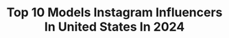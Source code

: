 ---
title: Top 10 Models Instagram Influencers In United States In 2024
description: >-
  Find top models Instagram influencers in United States in 2024. Most popular hashtags: #fashion #fashionstyle #photoshoot.
platform: Instagram
hits: 19164
text_top: Discover the most popular Instagram influencers on inBeat.
text_bottom: Our search engine has 19164 Instagram influencers like this in United States for you to work with.
profiles:
  - username: "laurenharlee"
    fullname: >-
      Model
    bio: >-
      Model:: twitch streamer:: likee dancer- 83k email:herclosetimage@gmail.com ⇣click
    location: "United States"
    followers: 28829
    engagement: 96
    commentsToLikes: 0.041609
    id: ckaosrgwlsrv30i783es965cl
    verified: false
    hashtags: "#lipsync, #likee, #dancevideos, #boyslie"
  - username: "diana_poli5"
    fullname: >-
      Diana
    bio: >-
      Model
    location: "United States"
    followers: 6774
    engagement: 987
    commentsToLikes: 0.281219
    id: ckf5qj7sp9j8a0j237biufl96
    verified: false
    hashtags: "#style, #beautygirl, #beautymakeup, #fashionlooks"
  - username: "imgiuliacocola"
    fullname: >-
      Giulia Cocola
    bio: >-
      🇮🇹Model
    location: "United States"
    followers: 62346
    engagement: 199
    commentsToLikes: 0.036464
    id: ck5hcenmzhodg0i11cuv1mehs
    verified: false
    hashtags: "#adv, #tb"
  - username: "koray.grb"
    fullname: >-
      Koray Garbi
    bio: >-
      Model
    location: "United States"
    followers: 3426
    engagement: 923
    commentsToLikes: 0.068714
    id: ck9h9u73f9z9c0j78g3jcgzty
    verified: false
    hashtags: "#prayfortheworld"
  - username: "april_.doll"
    fullname: >-
      model
    bio: >-
      👉call me fashion blogger 👉 Increase your business visibility 😍 Art , model , style 💃beauty💆
    location: "United States"
    followers: 2181
    engagement: 1301
    commentsToLikes: 0.049132
    id: ckapbixeb01u90i78qo12zhwh
    verified: false
    hashtags: "#gainwithabuuj01, #254fashion, #gainwithxtiandela, #tumewasha"
  - username: "laurenluto"
    fullname: >-
      Lauren Lutostanski
    bio: >-
      pink fits & style tips 🎀 Los Angeles laurenluto@gmail.com @metricmodels @luxefitagency fit model, print, commercial
    location: "United States"
    followers: 21063
    engagement: 742
    commentsToLikes: 0.205789
    id: cl30eeq5vxaw70i23yhpy1kb9
    verified: false
    hashtags: ""
  - username: "emyreyes"
    fullname: >-
      Emy Reyes
    bio: >-
      🪬Actress/Model 💌Emykreyes@gmail.com 📍Los Angeles
    location: "United States"
    followers: 55289
    engagement: 1378
    commentsToLikes: 0.043017
    id: ck0tzqnzdr7r00i19cyunjzit
    verified: false
    hashtags: "#blogger, #beach, #collabs, #fashion"
  - username: "xomissdanielle"
    fullname: >-
      Danielle Perry
    bio: >-
      Danielle Victoria ↟Northern California heart ☼Southern California dwelling ☾Content creator & published model
    location: "United States"
    followers: 349853
    engagement: 1132
    commentsToLikes: 0.006493
    id: ck0ud7tsuik7e0i19biiz3ipc
    verified: false
    hashtags: "#bathandbodyworks, #paidlink, #liketkit, #athenaclub"
  - username: "loveronnie"
    fullname: >-
      Ronnie Howard | Philly Influencer
    bio: >-
      ❤️ Lifestyle | Family | Fashion | Wellness ⭐️ Macy’s Style Crew 2024 📧 info@ronniehoward.com 📸 Real Life Model
    location: "United States"
    followers: 49537
    engagement: 543
    commentsToLikes: 0.099967
    id: ck5bxe82xnjwd0i111mh7rwqk
    verified: false
    hashtags: "#macyspartner, #macysstylecrew, #mahoganymarriage, #inmyheyday"
  - username: "nicolexashleyy"
    fullname: >-
      Nicole Ashley
    bio: >-
      Content Creator | Model | Stylist Mama to be💙 ☼Florida @nicolexashley_photo
    location: "United States"
    followers: 16120
    engagement: 641
    commentsToLikes: 0.012971
    id: ck0ty0bzxl29c0i19k6gkqqlp
    verified: false
    hashtags: ""
---